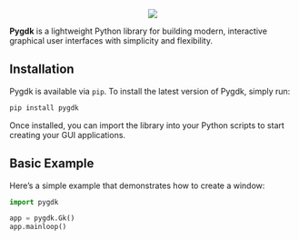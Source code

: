 <p align="center">
  <picture>
    <source media="(prefers-color-scheme: dark)" srcset="https://raw.githubusercontent.com/DevByEagle/pygdk/master/logo/pygdk_logo_dark.png">
    <source media="(prefers-color-scheme: light)" srcset="https://raw.githubusercontent.com/DevByEagle/pygdk/master/logo/pygdk_logo_light.png">
    <img src="https://raw.githubusercontent.com/DevByEagle/pygdk/master/assets/pygdk_logo_light.png">
  </picture>
</p>

**Pygdk** is a lightweight Python library for building modern, interactive graphical user interfaces with simplicity and flexibility.


## Installation

Pygdk is available via `pip`. To install the latest version of Pygdk, simply run:

```bash
pip install pygdk
```

Once installed, you can import the library into your Python scripts to start creating your GUI applications.

## Basic Example

Here’s a simple example that demonstrates how to create a window:

```python
import pygdk

app = pygdk.Gk()
app.mainloop()
```
